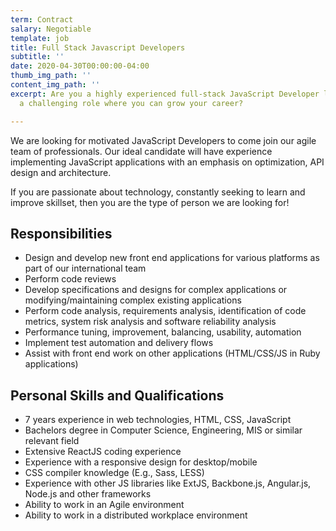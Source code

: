 ```yaml
---
term: Contract
salary: Negotiable
template: job
title: Full Stack Javascript Developers
subtitle: ''
date: 2020-04-30T00:00:00-04:00
thumb_img_path: ''
content_img_path: ''
excerpt: Are you a highly experienced full-stack JavaScript Developer looking for
  a challenging role where you can grow your career?

---
```

We are looking for motivated JavaScript Developers to come join our agile team of professionals. Our ideal candidate will have experience implementing JavaScript applications with an emphasis on optimization, API design and architecture.

If you are passionate about technology, constantly seeking to learn and improve skillset, then you are the type of person we are looking for!

## Responsibilities

* Design and develop new front end applications for various platforms as part of our international team
* Perform code reviews
* Develop specifications and designs for complex applications or modifying/maintaining complex existing applications
* Perform code analysis, requirements analysis, identification of code metrics, system risk analysis and software reliability analysis
* Performance tuning, improvement, balancing, usability, automation
* Implement test automation and delivery flows
* Assist with front end work on other applications (HTML/CSS/JS in Ruby applications)

## Personal Skills and Qualifications

* 7 years experience in web technologies, HTML, CSS, JavaScript
* Bachelors degree in Computer Science, Engineering, MIS or similar relevant field
* Extensive ReactJS coding experience
* Experience with a responsive design for desktop/mobile
* CSS compiler knowledge (E.g., Sass, LESS)
* Experience with other JS libraries like ExtJS, Backbone.js, Angular.js, Node.js and other frameworks
* Ability to work in an Agile environment
* Ability to work in a distributed workplace environment
